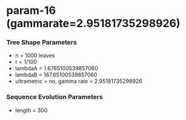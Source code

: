 # param-16 (gammarate=2.95181735298926) #

### Tree Shape Parameters ###
* n           = 1000 leaves
* r           = 1/100
* lambdaA     = 1.6765100539857060
* lambdaB     = 167.65100539857060
* ultrametric = no, gamma rate = 2.95181735298926

### Sequence Evolution Parameters ###
* length      = 300
